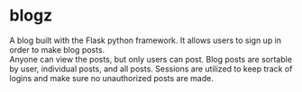 # blogz
A blog built with the Flask python framework.  It allows users to sign up in order to make blog posts.  
Anyone can view the posts, but only users can post.  Blog posts are sortable by user, individual posts, and all posts.
Sessions are utilized to keep track of logins and make sure no unauthorized posts are made.
